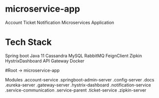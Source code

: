 # microservice-app
Account Ticket Notification Microservices Application

# Tech Stack
Spring boot
Java 11
Cassandra 
MySQL
RabbitMQ
FeignClient
Zipkin
HystrixDashboard
API Gateway
Docker

#Root -> microservice-app

Modules
.account-service
.springboot-admin-server
.config-server
.docs
.eureka-server
.gateway-server
.hystrix-dashboard
.notification-service
.service-communication
.service-parent
.ticket-service
.zipkin-server
